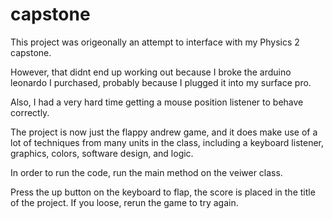 # capstone

This project was origeonally an attempt to interface with my Physics 2
capstone.

However, that didnt end up working out because I broke the arduino leonardo I purchased, probably because I plugged it into my surface pro.

Also, I had a very hard time getting a mouse position listener to behave correctly.

The project is now just the flappy andrew game, and it does make use of a lot of techniques from many units in the class, including a keyboard listener, graphics, colors, software design, and logic.

In order to run the code, run the main method on the veiwer class.

Press the up button on the keyboard to flap, the score is placed in the title of the project. If you loose, rerun the game to try again.
